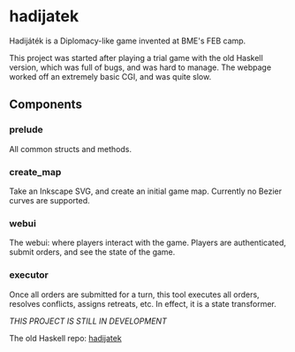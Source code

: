 # hadijatek

Hadijáték is a Diplomacy-like game invented at BME's FEB camp.

This project was started after playing a trial game with the old Haskell version,
which was full of bugs, and was hard to manage.
The webpage worked off an extremely basic CGI, and was quite slow.

## Components
### prelude
All common structs and methods.

### create_map
Take an Inkscape SVG, and create an initial game map.
Currently no Bezier curves are supported.

### webui
The webui: where players interact with the game.
Players are authenticated, submit orders, and see the state of the game.

### executor
Once all orders are submitted for a turn,
this tool executes all orders, resolves conflicts,
assigns retreats, etc.
In effect, it is a state transformer.

*THIS PROJECT IS STILL IN DEVELOPMENT*

The old Haskell repo:
[hadijatek](https://github.com/Atila-M-Schrieber/hadijatek_haskell)
